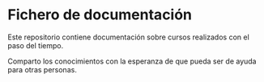 # Fichero de documentación

Este repositorio contiene documentación sobre cursos realizados con el paso del tiempo.

Comparto los conocimientos con la esperanza de que pueda ser de ayuda para otras personas.
